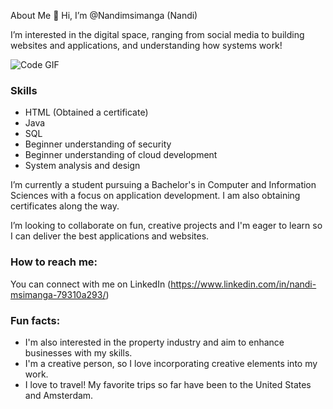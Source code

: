 About Me
👋 Hi, I’m @Nandimsimanga (Nandi)


I’m interested in the digital space, ranging from social media to building websites and applications, and understanding how systems work!

![Code GIF]( https://media.giphy.com/media/v1.Y2lkPTc5MGI3NjExOGgxMXB5OWN5aGdkMnFvNDA2dHpoYW43ODV3YWNyMWswZnl3dWo0eCZlcD12MV9naWZzX3NlYXJjaCZjdD1n/26tn33aiTi1jkl6H6/giphy.gif)

### Skills

- HTML (Obtained a certificate)
- Java
- SQL
- Beginner understanding of security
- Beginner understanding of cloud development
- System analysis and design

I’m currently a student pursuing a Bachelor's in Computer and Information Sciences with a focus on application development. I am also obtaining certificates along the way.

I’m looking to collaborate on fun, creative projects and I'm eager to learn so I can deliver the best applications and websites. 

### How to reach me: 
You can connect with me on LinkedIn (https://www.linkedin.com/in/nandi-msimanga-79310a293/)

### Fun facts:
- I'm also interested in the property industry and aim to enhance businesses with my skills.
- I'm a creative person, so I love incorporating creative elements into my work.
- I love to travel! My favorite trips so far have been to the United States and Amsterdam.

  
